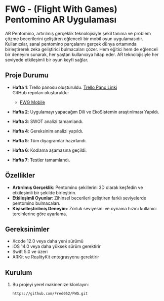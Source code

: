 # FWG - (Flight With Games) Pentomino AR Uygulaması

AR Pentomino, artırılmış gerçeklik teknolojisiyle şekil tanıma ve problem çözme becerilerini geliştiren eğlenceli bir mobil oyun uygulamasıdır. Kullanıcılar, sanal pentomino parçalarını gerçek dünya ortamında birleştirerek zeka geliştirici bulmacaları çözer. Hem eğitici hem de eğlenceli bir deneyim sunarak, her yaştan kullanıcıya hitap eder. AR teknolojisiyle her seviyede etkileşimli bir oyun keyfi sağlar.

## Proje Durumu

- **Hafta 1**: Trello panosu oluşturuldu. [Trello Pano Linki](https://trello.com/b/MQSRDi44/fwg)  
  GitHub repoları oluşturuldu:   
  - [FWG Mobile](https://github.com/Fred052/FWG)

- **Hafta 2**: Uygulamayı yapacağım Dili ve EkoSistemin araştırılması Yapıldı.

- **Hafta 3**: SWOT analizi tamamlandı.

- **Hafta 4**: Gereksinim analizi yapıldı.

- **Hafta 5**: Tüm diyagramlar hazırlandı.

- **Hafta 6**: Kodlama aşamasına geçildi.

- **Hafta 7**: Testler tamamlandı.

## Özellikler

- **Artırılmış Gerçeklik**: Pentomino şekillerini 3D olarak keşfedin ve etkileşimli bir şekilde birleştirin.
- **Etkileşimli Oyunlar**: Zihinsel becerileri geliştiren farklı seviyelerde pentomino bulmacaları.
- **Kişiselleştirilmiş Deneyim**: Zorluk seviyesini ve oynama hızını kullanıcı tercihlerine göre ayarlama.

## Gereksinimler

- Xcode 12.0 veya daha yeni sürümü
- iOS 14.0 veya daha yüksek sürüm gerektirir
- Swift 5.0 ve üzeri
- ARKit ve RealityKit entegrasyonu gerektirir

## Kurulum

1. Bu projeyi yerel makinenize klonlayın:
   ```bash
   https://github.com/Fred052/FWG.git
